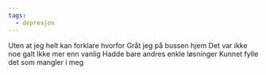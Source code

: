 ```yaml
---
tags:
  - depresjon
---
```

Uten at jeg helt kan forklare hvorfor
Gråt jeg på bussen hjem
Det var ikke noe galt
Ikke mer enn vanlig
Hadde bare andres enkle løsninger
Kunnet fylle det som mangler i meg
